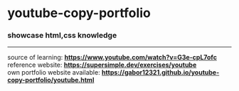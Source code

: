 # youtube-copy-portfolio
### showcase html,css knowledge
---
source of learning: **https://www.youtube.com/watch?v=G3e-cpL7ofc**  
reference website: **https://supersimple.dev/exercises/youtube**  
own portfolio website available: **https://gabor12321.github.io/youtube-copy-portfolio/youtube.html**
